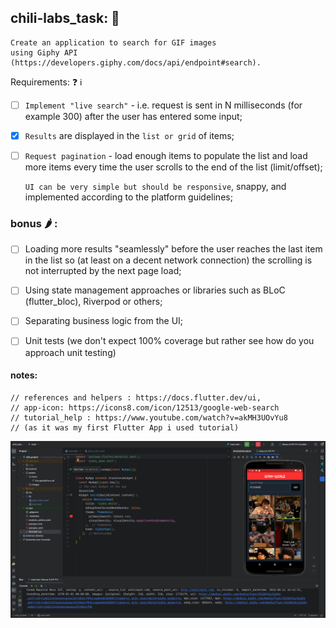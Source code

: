 
## chili-labs_task: 📲
    Create an application to search for GIF images
    using Giphy API (https://developers.giphy.com/docs/api/endpoint#search).
Requirements: ❓ ℹ️

- [ ] `Implement "live search"` - i.e. request is sent in
 N milliseconds (for example 300) after
 the user has entered some input;


- [x] `Results` are displayed in the `list or grid` of items;

- [ ] `Request pagination` - load enough items to populate the
 list and load more items every time the user scrolls to the
 end of the list (limit/offset);
    
    `UI can be very simple but should be responsive`,
 snappy, and implemented according to the platform guidelines;

 ### bonus 🌶 :
- [ ] Loading more results "seamlessly" before the user reaches the last
     item in the list so (at least on a decent network connection) the
     scrolling is not interrupted by the next page load;
- [ ] Using state management approaches or libraries such as BLoC
     (flutter_bloc), Riverpod or others;
- [ ] Separating business logic from the UI;
- [ ] Unit tests (we don't expect 100% coverage but rather
     see how do you approach unit testing)


#### notes:
    // references and helpers : https://docs.flutter.dev/ui,
    // app-icon: https://icons8.com/icon/12513/google-web-search
    // tutorial_help : https://www.youtube.com/watch?v=akMH3UOvYu8
    // (as it was my first Flutter App i used tutorial)

![Alt Text](./other_search.png)
    
